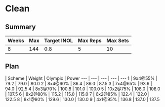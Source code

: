 # Clean

## Summary

Weeks | Max | Target INOL | Max Reps | Max Sets
--- | --- | --- | --- | ---
8 | 144 | 0.8 | 5 | 10

## Plan

 | Scheme | Weight | Olympic | Power
--- | --- | --- | --- | ---
1 | 9x4@55% | 79.2 | 79.0 | 80.0
2 | 8x4@60% | 86.4 | 86.0 | 87.5
3 | 7x4@65% | 93.6 | 94.0 | 92.5
4 | 8x3@70% | 100.8 | 101.0 | 100.0
5 | 10x2@75% | 108.0 | 108.0 | 107.5
6 | 8x2@80% | 115.2 | 115.0 | 115.0
7 | 6x2@85% | 122.4 | 122.0 | 122.5
8 | 8x1@90% | 129.6 | 130.0 | 130.0
9 | 4x1@95% | 136.8 | 137.0 | 137.5
